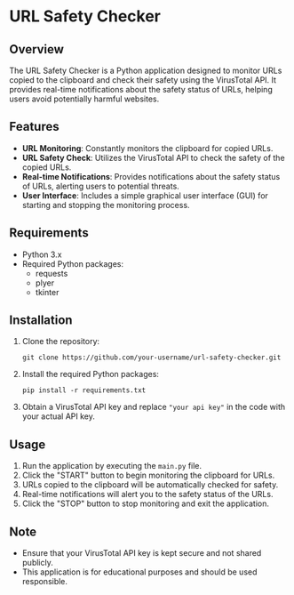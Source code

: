 

# URL Safety Checker

## Overview
The URL Safety Checker is a Python application designed to monitor URLs copied to the clipboard and check their safety using the VirusTotal API. It provides real-time notifications about the safety status of URLs, helping users avoid potentially harmful websites.

## Features
- **URL Monitoring**: Constantly monitors the clipboard for copied URLs.
- **URL Safety Check**: Utilizes the VirusTotal API to check the safety of the copied URLs.
- **Real-time Notifications**: Provides notifications about the safety status of URLs, alerting users to potential threats.
- **User Interface**: Includes a simple graphical user interface (GUI) for starting and stopping the monitoring process.

## Requirements
- Python 3.x
- Required Python packages:
  - requests
  - plyer
  - tkinter

## Installation
1. Clone the repository:
   ```
   git clone https://github.com/your-username/url-safety-checker.git
   ```
2. Install the required Python packages:
   ```
   pip install -r requirements.txt
   ```
3. Obtain a VirusTotal API key and replace `"your api key"` in the code with your actual API key.

## Usage
1. Run the application by executing the `main.py` file.
2. Click the "START" button to begin monitoring the clipboard for URLs.
3. URLs copied to the clipboard will be automatically checked for safety.
4. Real-time notifications will alert you to the safety status of the URLs.
5. Click the "STOP" button to stop monitoring and exit the application.

## Note
- Ensure that your VirusTotal API key is kept secure and not shared publicly.
- This application is for educational purposes and should be used responsible.

